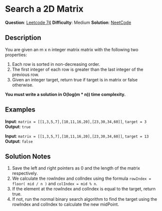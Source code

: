 # Search a 2D Matrix
__Question__: [Leetcode 74](https://leetcode.com/problems/search-a-2d-matrix/)
__Difficulty__: Medium
__Solution__: [NeetCode](https://www.youtube.com/watch?v=FOa55B9Ikfg)

## Description
You are given an m x n integer matrix matrix with the following two properties:

1. Each row is sorted in non-decreasing order.
2. The first integer of each row is greater than the last integer of the previous row.
3. Given an integer target, return true if target is in matrix or false otherwise.

__You must write a solution in O(log(m * n)) time complexity.__

## Examples
__Input__: `matrix = [[1,3,5,7],[10,11,16,20],[23,30,34,60]]`, `target = 3`
__Output__: `true`

__Input__: `matrix = [[1,3,5,7],[10,11,16,20],[23,30,34,60]]`, `target = 13`
__Output__: `false`

## Solution Notes
1. Save the left and right pointers as 0 and the length of the matrix respectively.
2. We calculate the rowIndex and colIndex using the formula `rowIndex = floor( mid / n )` and `colIndex = mid % n`.
3. If the element at the rowIndex and colIndex is equal to the target, return true.
4. If not, run the normal binary search algorithm to find the target using the rowIndex and colIndex to calculate the new midPoint.
